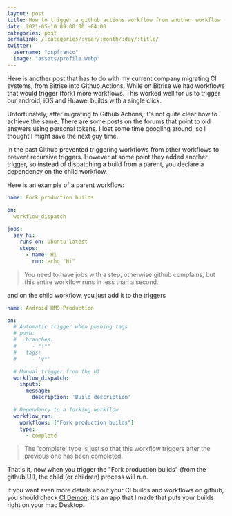 ```yaml
---
layout: post
title: How to trigger a github actions workflow from another workflow (Github workflows chaining)
date: 2021-05-10 09:00:00 -04:00
categories: post
permalink: /:categories/:year/:month/:day/:title/
twitter:
  username: "ospfranco"
  image: "assets/profile.webp"
---
```


Here is another post that has to do with my current company migrating CI systems, from Bitrise into Github Actions. While on Bitrise we had workflows that would trigger (fork) more workflows. This worked well for us to trigger our android, iOS and Huawei builds with a single click.

Unfortunately, after migrating to Github Actions, it's not quite clear how to achieve the same. There are some posts on the forums that point to old answers using personal tokens. I lost some time googling around, so I thought I might save the next guy time.

In the past Github prevented triggering workflows from other workflows to prevent recursive triggers. However at some point they added another trigger, so instead of dispatching a build from a parent, you declare a dependency on the child workflow.

Here is an example of a parent workflow:

```yml
name: Fork production builds

on:
  workflow_dispatch

jobs:
  say_hi:
    runs-on: ubuntu-latest
    steps:
      - name: Hi
        run: echo "Hi"
```
> You need to have jobs with a step, otherwise github complains, but this entire workflow runs in less than a second.

and on the child workflow, you just add it to the triggers

```yml
name: Android HMS Production

on:
  # Automatic trigger when pushing tags
  # push:
  #   branches:
  #     - "!*"
  #   tags:
  #     - 'v*'

  # Manual trigger from the UI
  workflow_dispatch:
    inputs:
      message:
        description: 'Build description'

  # Dependency to a forking workflow
  workflow_run:
    workflows: ["Fork production builds"]
    type:
      - complete
```
> The 'complete' type is just so that this workflow triggers after the previous one has been completed.

That's it, now when you trigger the "Fork production builds" (from the github UI), the child (or children) process will run.

If you want even more details about your CI builds and workflows on github, you should check [CI Demon](https://ospfranco.github.io/cidemon), it's an app that I made that puts your builds right on your mac Desktop.